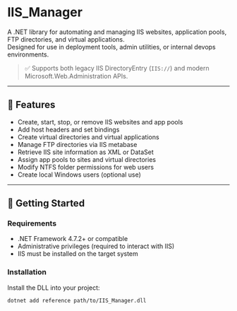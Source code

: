 # IIS_Manager

A .NET library for automating and managing IIS websites, application pools, FTP directories, and virtual applications.  
Designed for use in deployment tools, admin utilities, or internal devops environments.

> ✅ Supports both legacy IIS DirectoryEntry (`IIS://`) and modern Microsoft.Web.Administration APIs.

---

## 🔧 Features

- Create, start, stop, or remove IIS websites and app pools
- Add host headers and set bindings
- Create virtual directories and virtual applications
- Manage FTP directories via IIS metabase
- Retrieve IIS site information as XML or DataSet
- Assign app pools to sites and virtual directories
- Modify NTFS folder permissions for web users
- Create local Windows users (optional use)

---

## 🚀 Getting Started

### Requirements

- .NET Framework 4.7.2+ or compatible
- Administrative privileges (required to interact with IIS)
- IIS must be installed on the target system

### Installation

Install the DLL into your project:

```bash
dotnet add reference path/to/IIS_Manager.dll
